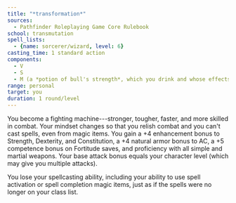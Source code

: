 ```yaml
---
title: "*transformation*"
sources:
  - Pathfinder Roleplaying Game Core Rulebook
school: transmutation
spell_lists:
  - {name: sorcerer/wizard, level: 6}
casting_time: 1 standard action
components:
  - V
  - S
  - M (a *potion of bull's strength*, which you drink and whose effects are subsumed by the spell effects)
range: personal
target: you
duration: 1 round/level
---
```


You become a fighting machine---stronger, tougher, faster, and more skilled in combat. Your mindset changes so that you relish combat and you can't cast spells, even from magic items. You gain a +4 enhancement bonus to Strength, Dexterity, and Constitution, a +4 natural armor bonus to AC, a +5 competence bonus on Fortitude saves, and proficiency with all simple and martial weapons. Your base attack bonus equals your character level (which may give you multiple attacks).

You lose your spellcasting ability, including your ability to use spell activation or spell completion magic items, just as if the spells were no longer on your class list.

